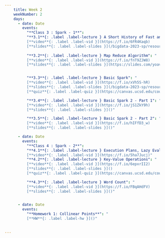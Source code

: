 ```yaml
---
    title: Week 2 
    weekNumber: 2
    days:
      - date: Date
        events:
          "**Class 3 : Spark - 1**": 
          "**3.1**{: .label .label-lecture } A Short History of Fast and Affordable Computing": "
          [**video**{: .label .label-vid }](https://f.io/6FR4Kaqb) 
          [**slides**{: .label .label-slides }](/bigdata-2023-sp/resources/ppts/class3/0.History.pptx)" 
          
          "**3.2**{: .label .label-lecture } Map Reduce Algorithm": "
          [**video**{: .label .label-vid }](https://f.io/fnT9ZJW8) 
          [**slides**{: .label .label-slides }](https://slides.com/yoavfreund/map-reduce-1)"


          "**3.3**{: .label .label-lecture } Basic Spark": "
          [**video**{: .label .label-vid }](https://f.io/xVh5S-hR) 
          [**slides**{: .label .label-slides }](/bigdata-2023-sp/resources/ppts/class3/2.SparkContextAndRDD.pptx)  
          [**quiz**{: .label .label-quiz }](https://canvas.ucsd.edu/courses/45123/quizzes/135417)"

          "**3.4**{: .label .label-lecture } Basic Spark 2 - Part 1": "
          [**video**{: .label .label-vid }](https://f.io/jS1ZkY9h) 
          [**slides**{: .label .label-slides }]()"

          "**3.5**{: .label .label-lecture } Basic Spark 2 - Part 2": "
          [**video**{: .label .label-vid }](https://f.io/hIFfD3_w) 
          [**slides**{: .label .label-slides }]()"

      - date: Date
        events:
          "**Class 4 : Spark - 2**":
          "**4.1**{: .label .label-lecture } Execution Plans, Lazy Evaluation and Caching": "
          [**video**{: .label .label-vid }](https://f.io/5ha7Jucj)"
          "**4.2**{: .label .label-lecture } Key-Value Operations": "
          [**video**{: .label .label-vid }](https://f.io/6epxrII2) 
          [**slides**{: .label .label-slides }]() 
          [**quiz**{: .label .label-quiz }](https://canvas.ucsd.edu/courses/45123/quizzes/135418)"

          "**4.3**{: .label .label-lecture } Word Count": "
          [**video**{: .label .label-vid }](https://f.io/FBqAHdFV) 
          [**slides**{: .label .label-slides }]()"
          

      - date: Date
        events:
          "**Homework 1: Collinear Points**": "
          [**HW**{: .label .label-hw }]()"
          
   
---
```

